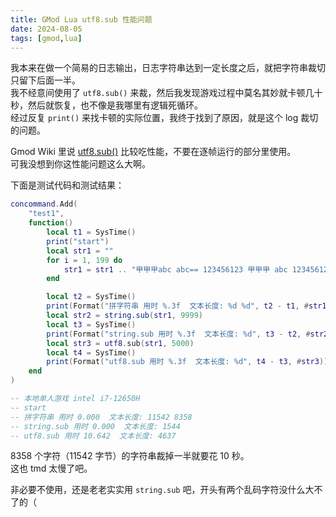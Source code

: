 ```yaml
---
title: GMod Lua utf8.sub 性能问题
date: 2024-08-05
tags: [gmod,lua]
---
```

我本来在做一个简易的日志输出，日志字符串达到一定长度之后，就把字符串裁切只留下后面一半。   
我不经意间使用了 `utf8.sub()` 来裁，然后我发现游戏过程中莫名其妙就卡顿几十秒，然后就恢复，也不像是我哪里有逻辑死循环。   
经过反复 `print()` 来找卡顿的实际位置，我终于找到了原因，就是这个 log 裁切的问题。  

Gmod Wiki 里说 [utf8.sub()](https://wiki.facepunch.com/gmod/utf8.sub) 比较吃性能，不要在逐帧运行的部分里使用。   
可我没想到你这性能问题这么大啊。   

下面是测试代码和测试结果：   
```lua
concommand.Add(
    "test1",
    function()
        local t1 = SysTime()
        print("start")
        local str1 = ""
        for i = 1, 199 do
            str1 = str1 .. "甲甲甲abc abc== 123456123 甲甲甲 abc 123456123甲甲"
        end

        local t2 = SysTime()
        print(Format("拼字符串 用时 %.3f  文本长度: %d %d", t2 - t1, #str1, utf8.len(str1)))
        local str2 = string.sub(str1, 9999)
        local t3 = SysTime()
        print(Format("string.sub 用时 %.3f  文本长度: %d", t3 - t2, #str2))
        local str3 = utf8.sub(str1, 5000)
        local t4 = SysTime()
        print(Format("utf8.sub 用时 %.3f  文本长度: %d", t4 - t3, #str3))
    end
)

-- 本地单人游戏 intel i7-12650H
-- start
-- 拼字符串 用时 0.000  文本长度: 11542 8358
-- string.sub 用时 0.000  文本长度: 1544
-- utf8.sub 用时 10.642  文本长度: 4637
```

8358 个字符（11542 字节）的字符串裁掉一半就要花 10 秒。   
这也 tmd 太慢了吧。   

非必要不使用，还是老老实实用 `string.sub` 吧，开头有两个乱码字符没什么大不了的（   
